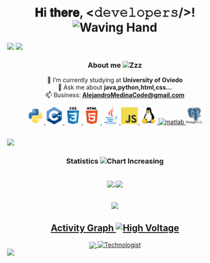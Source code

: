 <h1 align="center">𝐇i 𝐭𝐡𝐞𝐫𝐞, <𝚍𝚎𝚟𝚎𝚕𝚘𝚙𝚎𝚛𝚜/>!<img src="https://raw.githubusercontent.com/Tarikul-Islam-Anik/Animated-Fluent-Emojis/master/Emojis/Hand%20gestures/Waving%20Hand.png" alt="Waving Hand" width="40" height="40" /></h1>

<img src="https://user-images.githubusercontent.com/74038190/225813708-98b745f2-7d22-48cf-9150-083f1b00d6c9.gif" width="750">

<img src="https://user-images.githubusercontent.com/73097560/115834477-dbab4500-a447-11eb-908a-139a6edaec5c.gif">

<h3 align="center">About me <img src="https://raw.githubusercontent.com/Tarikul-Islam-Anik/Animated-Fluent-Emojis/master/Emojis/Smilies/Zzz.png" alt="Zzz" width="25" height="25" /></h3>

<p align="center">
  🌱 I’m currently studying at <strong>University of Oviedo</strong><br>
  💬 Ask me about <strong>java,python,html,css...</strong><br>
  📫 Business: <a href="mailto:AlejandroMedinaCode@gmail.com"><strong>AlejandroMedinaCode@gmail.com</strong></a>
</p>


<p align="center"> <a href="https://www.python.org" target="_blank" rel="noreferrer"> <img src="https://raw.githubusercontent.com/devicons/devicon/master/icons/python/python-original.svg" alt="python" width="40" height="40"/> </a> <a href="https://www.w3schools.com/cpp/" target="_blank" rel="noreferrer"> <img src="https://raw.githubusercontent.com/devicons/devicon/master/icons/cplusplus/cplusplus-original.svg" alt="cplusplus" width="40" height="40"/> </a> <a href="https://www.w3schools.com/css/" target="_blank" rel="noreferrer"> <img src="https://raw.githubusercontent.com/devicons/devicon/master/icons/css3/css3-original-wordmark.svg" alt="css3" width="40" height="40"/> </a> <a href="https://www.w3.org/html/" target="_blank" rel="noreferrer"> <img src="https://raw.githubusercontent.com/devicons/devicon/master/icons/html5/html5-original-wordmark.svg" alt="html5" width="40" height="40"/> </a> <a href="https://www.java.com" target="_blank" rel="noreferrer"> <img src="https://raw.githubusercontent.com/devicons/devicon/master/icons/java/java-original.svg" alt="java" width="40" height="40"/> </a> <a href="https://developer.mozilla.org/en-US/docs/Web/JavaScript" target="_blank" rel="noreferrer"> <img src="https://raw.githubusercontent.com/devicons/devicon/master/icons/javascript/javascript-original.svg" alt="javascript" width="40" height="40"/> </a> <a href="https://www.linux.org/" target="_blank" rel="noreferrer"> <img src="https://raw.githubusercontent.com/devicons/devicon/master/icons/linux/linux-original.svg" alt="linux" width="40" height="40"/> </a> <a href="https://www.mathworks.com/" target="_blank" rel="noreferrer"> <img src="https://upload.wikimedia.org/wikipedia/commons/2/21/Matlab_Logo.png" alt="matlab" width="40" height="40"/> </a> <a href="https://www.postgresql.org" target="_blank" rel="noreferrer"> <img src="https://raw.githubusercontent.com/devicons/devicon/master/icons/postgresql/postgresql-original-wordmark.svg" alt="postgresql" width="40" height="40"/> </a></p><br>

<img src="https://user-images.githubusercontent.com/73097560/115834477-dbab4500-a447-11eb-908a-139a6edaec5c.gif">

<h3 align="center">Statistics <img src="https://raw.githubusercontent.com/Tarikul-Islam-Anik/Telegram-Animated-Emojis/main/Objects/Chart%20Increasing.webp" alt="Chart Increasing" width="25" height="25" /></h3>
<br>
<div align="center">
<a href="https://github.com/medinafdzz">
  
<img align="center" src="http://github-profile-summary-cards.vercel.app/api/cards/stats?username=medinafdzz&theme=nightowl" height="180px" />
<img align="center" src="https://github-readme-stats.vercel.app/api/top-langs/?username=medinafdzz&theme=nightowl&layout=donut" height="180px" />
</div>



<br>

<div align="center">
<br>
<img src="https://user-images.githubusercontent.com/73097560/115834477-dbab4500-a447-11eb-908a-139a6edaec5c.gif">
<h2 align="center">Activity Graph <img src="https://raw.githubusercontent.com/Tarikul-Islam-Anik/Telegram-Animated-Emojis/main/Animals%20and%20Nature/High%20Voltage.webp" alt="High Voltage" width="25" height="25" /></h2>
<img align="center" src="https://github-readme-activity-graph.vercel.app/graph?username=medinafdzz&theme=nightowl"/>
<img src="https://raw.githubusercontent.com/Tarikul-Islam-Anik/Telegram-Animated-Emojis/main/People/Technologist.webp" alt="Technologist" width="80" height="80" />
</div>

<img src="https://user-images.githubusercontent.com/73097560/115834477-dbab4500-a447-11eb-908a-139a6edaec5c.gif">
<br>
<br>




